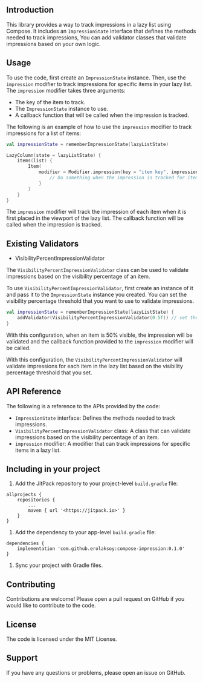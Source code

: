 ## Introduction

This library provides a way to track impressions in a lazy list using Compose. It includes an `ImpressionState` interface that defines the methods needed to track impressions, You can add validator classes that validate impressions based on your own logic.

## Usage

To use the code, first create an `ImpressionState` instance. Then, use the `impression` modifier to track impressions for specific items in your lazy list. The `impression` modifier takes three arguments:

- The key of the item to track.
- The `ImpressionState` instance to use.
- A callback function that will be called when the impression is tracked.

The following is an example of how to use the `impression` modifier to track impressions for a list of items:

```kotlin
val impressionState = rememberImpressionState(lazyListState)

LazyColumn(state = lazyListState) {
    items(list) {
        Item(
            modifier = Modifier.impression(key = "item key", impressionState = impressionState) {
                // Do something when the impression is tracked for item.
            }
        )
    }
}

```

The `impression` modifier will track the impression of each item when it is first placed in the viewport of the lazy list. The callback function will be called when the impression is tracked.


## Existing Validators

- VisibilityPercentImpressionValidator

The `VisibilityPercentImpressionValidator` class can be used to validate impressions based on the visibility percentage of an item.

To use `VisibilityPercentImpressionValidator`, first create an instance of it and pass it to the `ImpressionState` instance you created. You can set the visibility percentage threshold that you want to use to validate impressions.

```kotlin
val impressionState = rememberImpressionState(lazyListState) {
    addValidator(VisibilityPercentImpressionValidator(0.5f)) // set the visibility percentage threshold to 50%
}

```

With this configuration, when an item is 50% visible, the impression will be validated and the callback function provided to the `impression` modifier will be called.

With this configuration, the `VisibilityPercentImpressionValidator` will validate impressions for each item in the lazy list based on the visibility percentage threshold that you set.

## API Reference

The following is a reference to the APIs provided by the code:

- `ImpressionState` interface: Defines the methods needed to track impressions.
- `VisibilityPercentImpressionValidator` class: A class that can validate impressions based on the visibility percentage of an item.
- `impression` modifier: A modifier that can track impressions for specific items in a lazy list.

## Including in your project

1. Add the JitPack repository to your project-level `build.gradle` file:

```
allprojects {
    repositories {
        ...
        maven { url '<https://jitpack.io>' }
    }
}

```

1. Add the dependency to your app-level `build.gradle` file:

```
dependencies {
    implementation 'com.github.erolaksoy:compose-impression:0.1.0'
}

```

1. Sync your project with Gradle files.

## Contributing

Contributions are welcome! Please open a pull request on GitHub if you would like to contribute to the code.

## License

The code is licensed under the MIT License.

## Support

If you have any questions or problems, please open an issue on GitHub.
